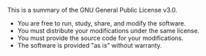 This is a summary of the GNU General Public License v3.0.

*   You are free to run, study, share, and modify the software.
*   You must distribute your modifications under the same license.
*   You must provide the source code for your modifications.
*   The software is provided "as is" without warranty.
